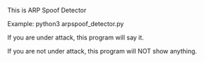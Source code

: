 This is ARP Spoof Detector

Example: python3 arpspoof_detector.py

If you are under attack, this program will say it.

If you are not under attack, this program will NOT show anything.
